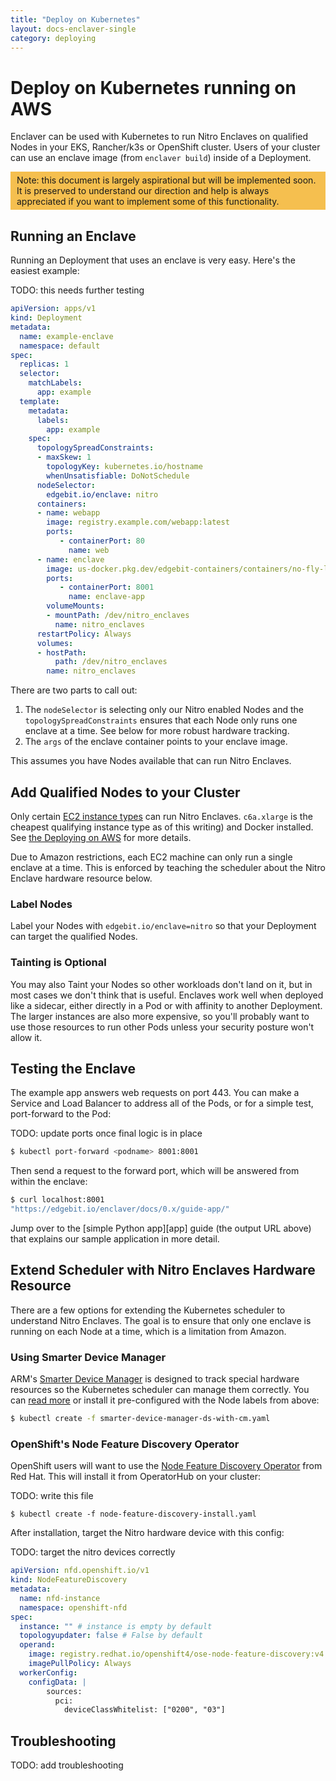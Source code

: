```yaml
---
title: "Deploy on Kubernetes"
layout: docs-enclaver-single
category: deploying
---
```


# Deploy on Kubernetes running on AWS

Enclaver can be used with Kubernetes to run Nitro Enclaves on qualified Nodes in your EKS, Rancher/k3s or OpenShift cluster. Users of your cluster can use an enclave image (from `enclaver build`) inside of a Deployment.

<div style="background: #F5BF4F; padding: 5px 10px;">Note: this document is largely aspirational but will be implemented soon. It is preserved to understand our direction and help is always appreciated if you want to implement some of this functionality.</div>

## Running an Enclave

Running an Deployment that uses an enclave is very easy. Here's the easiest example:

TODO: this needs further testing
```yaml
apiVersion: apps/v1
kind: Deployment
metadata:
  name: example-enclave
  namespace: default
spec:
  replicas: 1
  selector:
    matchLabels:
      app: example
  template:
    metadata:
      labels:
        app: example
    spec:
      topologySpreadConstraints:
      - maxSkew: 1
        topologyKey: kubernetes.io/hostname
        whenUnsatisfiable: DoNotSchedule
      nodeSelector:
        edgebit.io/enclave: nitro
      containers:
      - name: webapp 
        image: registry.example.com/webapp:latest
        ports: 
           - containerPort: 80
             name: web
      - name: enclave 
        image: us-docker.pkg.dev/edgebit-containers/containers/no-fly-list:enclave-latest
        ports: 
           - containerPort: 8001
             name: enclave-app
        volumeMounts:
        - mountPath: /dev/nitro_enclaves
          name: nitro_enclaves
      restartPolicy: Always
      volumes:
      - hostPath:
          path: /dev/nitro_enclaves
        name: nitro_enclaves
```

There are two parts to call out:
1. The `nodeSelector` is selecting only our Nitro enabled Nodes and the `topologySpreadConstraints` ensures that each Node only runs one enclave at a time. See below for more robust hardware tracking.
2. The `args` of the enclave container points to your enclave image.

This assumes you have Nodes available that can run Nitro Enclaves.

## Add Qualified Nodes to your Cluster

Only certain [EC2 instance types][instance-req] can run Nitro Enclaves. `c6a.xlarge` is the cheapest qualifying instance type as of this writing) and Docker installed.  See [the Deploying on AWS](deploy-aws.md) for more details.

Due to Amazon restrictions, each EC2 machine can only run a single enclave at a time. This is enforced by teaching the scheduler about the Nitro Enclave hardware resource below.

### Label Nodes

Label your Nodes with `edgebit.io/enclave=nitro` so that your Deployment can target the qualified Nodes.

### Tainting is Optional

You may also Taint your Nodes so other workloads don't land on it, but in most cases we don't think that is useful. Enclaves work well when deployed like a sidecar, either directly in a Pod or with affinity to another Deployment. The larger instances are also more expensive, so you'll probably want to use those resources to run other Pods unless your security posture won't allow it.

## Testing the Enclave

The example app answers web requests on port 443. You can make a Service and Load Balancer to address all of the Pods, or for a simple test, port-forward to the Pod:

TODO: update ports once final logic is in place
```sh
$ kubectl port-forward <podname> 8001:8001
```

Then send a request to the forward port, which will be answered from within the enclave:

```sh
$ curl localhost:8001
"https://edgebit.io/enclaver/docs/0.x/guide-app/"
```

Jump over to the [simple Python app][app] guide (the output URL above) that explains our sample application in more detail.

## Extend Scheduler with Nitro Enclaves Hardware Resource

There are a few options for extending the Kubernetes scheduler to understand Nitro Enclaves. The goal is to ensure that only one enclave is running on each Node at a time, which is a limitation from Amazon.

### Using Smarter Device Manager

ARM's [Smarter Device Manager][device-manager] is designed to track special hardware resources so the Kubernetes scheduler can manage them correctly. You can [read more][eks-blog] or install it pre-configured with the Node labels from above:

```sh
$ kubectl create -f smarter-device-manager-ds-with-cm.yaml
```

### OpenShift's Node Feature Discovery Operator

OpenShift users will want to use the [Node Feature Discovery Operator][nfd] from Red Hat. This will install it from OperatorHub on your cluster:

TODO: write this file
```
$ kubectl create -f node-feature-discovery-install.yaml
```

After installation, target the Nitro hardware device with this config:

TODO: target the nitro devices correctly

```yaml
apiVersion: nfd.openshift.io/v1
kind: NodeFeatureDiscovery
metadata:
  name: nfd-instance
  namespace: openshift-nfd
spec:
  instance: "" # instance is empty by default
  topologyupdater: false # False by default
  operand:
    image: registry.redhat.io/openshift4/ose-node-feature-discovery:v4.10
    imagePullPolicy: Always
  workerConfig:
    configData: |
        sources:
          pci:
            deviceClassWhitelist: ["0200", "03"]
```

## Troubleshooting

TODO: add troubleshooting

[device-manager]: https://gitlab.com/arm-research/smarter/smarter-device-manager
[eks-blog]: https://github.com/spkane/aws-nitro-cli-for-k8s/blob/d3e318f8de2690bc5507e50f0cdbe6be98dd9717/k8s/smarter-device-manager-ds-with-cm.yaml
[instance-req]: https://docs.aws.amazon.com/enclaves/latest/user/nitro-enclave.html#nitro-enclave-reqs
[nfd]: https://docs.openshift.com/container-platform/4.10/hardware_enablement/psap-node-feature-discovery-operator.html